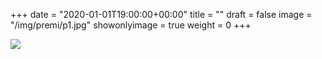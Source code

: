 +++
date = "2020-01-01T19:00:00+00:00"
title = ""
draft = false
image = "/img/premi/p1.jpg"
showonlyimage = true
weight = 0
+++
<!--more-->

![](/img/premi/p1a.jpg)
